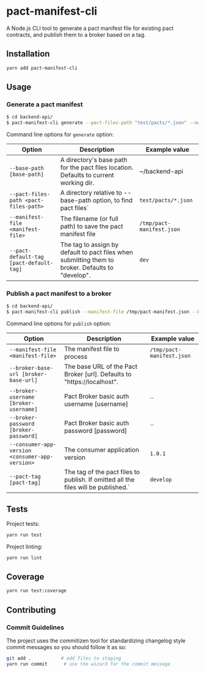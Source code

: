 # pact-manifest-cli

A Node.js CLI tool to generate a pact manifest file for existing pact contracts, and publish them to a broker based on a tag.


## Installation

```bash
yarn add pact-manifest-cli
```

## Usage

### Generate a pact manifest

```bash
$ cd backend-api/
$ pact-manifest-cli generate --pact-files-path "test/pacts/*.json" --manifest-file /tmp/pact-manifest.json
```

Command line options for `generate` option:

Option | Description | Example value
------------ | ------------- | -------------
`--base-path [base-path]` | A directory's base path for the pact files location. Defaults to current   working dir. | ~/backend-api
`--pact-files-path <pact-files-path>` | A directory relative to --base-path option, to find pact files` | `test/pacts/*.json`
`--manifest-file <manifest-file>` | The filename (or full path) to save the pact manifest file | `/tmp/pact-manifest.json`
`--pact-default-tag [pact-default-tag]` | The tag to assign by default to pact files when submitting them  to broker. Defaults to "develop". | `dev`


### Publish a pact manifest to a broker

```bash
$ cd backend-api/
$ pact-manifest-cli publish --manifest-file /tmp/pact-manifest.json --broker-base-url https://mycompany.pact.dius.com.au --broker-username user1 --broker-password password1 --consumer-app-version 1.0.0
```

Command line options for `publish` option:

Option | Description | Example value
------------ | ------------- | -------------
`--manifest-file <manifest-file>` | The manifest file to process | `/tmp/pact-manifest.json`
`--broker-base-url [broker-base-url]` | The base URL of the Pact Broker [url]. Defaults to "https://localhost". | 
`--broker-username [broker-username]` | Pact Broker basic auth username [username] | ``
`--broker-password [broker-password]` | Pact Broker basic auth password [password] | ``
`--consumer-app-version <consumer-app-version>` | The consumer application version | `1.0.1`
`--pact-tag [pact-tag]` | The tag of the pact files to publish. If omitted all the files will be published.` | `develop`

## Tests

Project tests:

```bash
yarn run test
```

Project linting:

```bash
yarn run lint
```

## Coverage

```bash
yarn run test:coverage
```

## Contributing

### Commit Guidelines

The project uses the commitizen tool for standardizing changelog style commit
messages so you should follow it as so:

```bash
git add .           # add files to staging
yarn run commit      # use the wizard for the commit message
```
